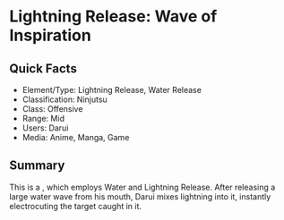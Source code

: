 # Lightning Release: Wave of Inspiration

## Quick Facts
- Element/Type: Lightning Release, Water Release
- Classification: Ninjutsu
- Class: Offensive
- Range: Mid
- Users: Darui
- Media: Anime, Manga, Game

## Summary
This is a , which employs Water and Lightning Release. After releasing a large water wave from his mouth, Darui mixes lightning into it, instantly electrocuting the target caught in it.
